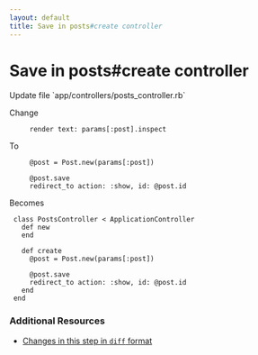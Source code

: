 ```yaml
---
layout: default
title: Save in posts#create controller
---
```


<h1 id="main">Save in posts#create controller</h1>
Update file `app/controllers/posts_controller.rb`

Change
<pre><code>     render text: params[:post].inspect</code></pre>


To
<pre><code>     @post = Post.new(params[:post])
&nbsp;
     @post.save
     redirect_to action: :show, id: @post.id</code></pre>


Becomes
<pre><code> class PostsController &lt; ApplicationController
   def new
   end
&nbsp;
   def create
     @post = Post.new(params[:post])
&nbsp;
     @post.save
     redirect_to action: :show, id: @post.id
   end
 end
</code></pre>



### Additional Resources

* [Changes in this step in `diff` format](https://github.com/stevenhallen/rails_getting_started_bdd/commit/9967c91b6c35b45df35b6b768092eb24bed897bc)

